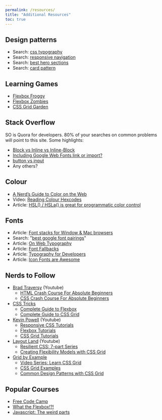 ```yaml
---
permalink: /resources/
title: "Additional Resources"
toc: true
---
```

## Design patterns
- Search: [css typography](https://www.google.com/search?q=css+typography)
- Search: [responsive navigation](https://www.google.com/search?q=responsive+navigation)
- Search: [best hero sections](https://www.google.com/search?q=hero+sections)
- Search: [card pattern](https://www.google.com/search?q=ux+card+pattern)

## Learning Games
- [Flexbox Froggy](https://flexboxfroggy.com/)
- [Flexbox Zombies](https://geddski.teachable.com/p/flexbox-zombies)
- [CSS Grid Garden](https://cssgridgarden.com/)

## Stack Overflow
SO is Quora for developers. 80% of your searches on common problems will point to this site. Some highlights:
- [Block vs Inline vs Inline-Block](https://stackoverflow.com/questions/9189810/css-display-inline-vs-inline-block)
- [Including Google Web Fonts link or import?](https://stackoverflow.com/questions/12316501/including-google-web-fonts-link-or-import)
- [button vs input](https://stackoverflow.com/questions/37736056/button-type-button-vs-submit)
- Any others?

## Colour
- [A Nerd’s Guide to Color on the Web](https://css-tricks.com/nerds-guide-color-web/)
- Video: [Reading Colour Hexcodes](https://www.youtube.com/watch?v=eqZqx6lRPe0)
- Article: [HSL() / HSLa() is great for programmatic color control](https://css-tricks.com/hsl-hsla-is-great-for-programmatic-color-control/)

## Fonts
- Article: [Font stacks for Window & Mac browsers](https://coderwall.com/p/57imrw/common-fonts-for-windows-mac)
- Search: "[best google font pairings](https://www.google.com/search?q=best+google+font+pairings)"
- Article: [On Web Typography](https://alistapart.com/article/on-web-typography/)
- Article: [Font Fallbacks](https://css-tricks.com/css-basics-fallback-font-stacks-robust-web-typography/)
- Article: [Typography for Developers](https://css-tricks.com/typography-for-developers/)
- Article: [Icon Fonts are Awesome](https://css-tricks.com/examples/IconFont/)

## Nerds to Follow
- [Brad Traversy](https://www.youtube.com/channel/UC29ju8bIPH5as8OGnQzwJyA) (Youtube)
  - [HTML Crash Course For Absolute Beginners](https://www.youtube.com/watch?v=UB1O30fR-EE)
  - [CSS Crash Course For Absolute Beginners](https://www.youtube.com/watch?v=yfoY53QXEnI)
- [CSS Tricks](https://css-tricks.com/)
  - [Complete Guide to Flexbox](https://css-tricks.com/snippets/css/a-guide-to-flexbox/)
  - [Complete Guide to CSS Grid](https://css-tricks.com/snippets/css/complete-guide-grid/)
- [Kevin Powell](https://www.youtube.com/channel/UCJZv4d5rbIKd4QHMPkcABCw) (Youtube)
  - [Responsive CSS Tutorials](https://www.youtube.com/playlist?list=PL4-IK0AVhVjODqX-gN6KH68Tt_zrYiTwA)
  - [Flexbox Tutorials](https://www.youtube.com/playlist?list=PL4-IK0AVhVjMSb9c06AjRlTpvxL3otpUd)
  - [CSS Grid Tutorials](https://www.youtube.com/playlist?list=PL4-IK0AVhVjPv5tfS82UF_iQgFp4Bl998)
- [Layout Land](https://www.youtube.com/channel/UC7TizprGknbDalbHplROtag) (Youtube)
  - [Resilient CSS: 7-part Series](https://www.youtube.com/playlist?list=PLbSquHt1VCf1kpv9WRGMCA9_Nn4vCLZ9Y)
  - [Creating Flexibility Models with CSS Grid](https://www.youtube.com/playlist?list=PLbSquHt1VCf3rmXD2BymC_ZOGDEIu0OWP)
- [Grid by Example](https://gridbyexample.com/)
  - [Video Series: Learn CSS Grid](https://gridbyexample.com/video/)
  - [CSS Grid Examples](https://gridbyexample.com/examples/)
  - [Common Design Patterns with CSS Grid](https://gridbyexample.com/patterns/)

## Popular Courses
- [Free Code Camp](https://www.freecodecamp.org/)
- [What the Flexbox!?!](https://flexbox.io/)
- [Javascript: The weird parts](https://www.youtube.com/watch?v=Bv_5Zv5c-Ts)
